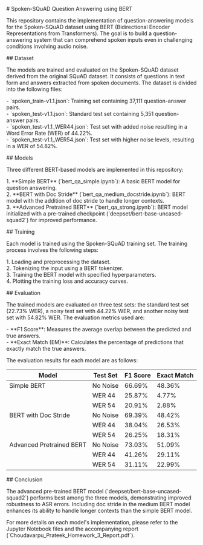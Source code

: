 \# Spoken-SQuAD Question Answering using BERT

This repository contains the implementation of question-answering models for the Spoken-SQuAD dataset using BERT (Bidirectional Encoder Representations from Transformers). The goal is to build a question-answering system that can comprehend spoken inputs even in challenging conditions involving audio noise.

\#\# Dataset

The models are trained and evaluated on the Spoken-SQuAD dataset derived from the original SQuAD dataset. It consists of questions in text form and answers extracted from spoken documents. The dataset is divided into the following files:

\- \`spoken\_train-v1.1.json\`: Training set containing 37,111 question-answer pairs.  
\- \`spoken\_test-v1.1.json\`: Standard test set containing 5,351 question-answer pairs.  
\- \`spoken\_test-v1.1\_WER44.json\`: Test set with added noise resulting in a Word Error Rate (WER) of 44.22%.  
\- \`spoken\_test-v1.1\_WER54.json\`: Test set with higher noise levels, resulting in a WER of 54.82%.

\#\# Models

Three different BERT-based models are implemented in this repository:

1\. \*\*Simple BERT\*\* (\`bert\_qa\_simple.ipynb\`): A basic BERT model for question answering.  
2\. \*\*BERT with Doc Stride\*\* (\`bert\_qa\_medium\_docstride.ipynb\`): BERT model with the addition of doc stride to handle longer contexts.  
3\. \*\*Advanced Pretrained BERT\*\* (\`bert\_qa\_strong.ipynb\`): BERT model initialized with a pre-trained checkpoint (\`deepset/bert-base-uncased-squad2\`) for improved performance.

\#\# Training

Each model is trained using the Spoken-SQuAD training set. The training process involves the following steps:

1\. Loading and preprocessing the dataset.  
2\. Tokenizing the input using a BERT tokenizer.  
3\. Training the BERT model with specified hyperparameters.  
4\. Plotting the training loss and accuracy curves.

\#\# Evaluation

The trained models are evaluated on three test sets: the standard test set (22.73% WER), a noisy test set with 44.22% WER, and another noisy test set with 54.82% WER. The evaluation metrics used are:

\- \*\*F1 Score\*\*: Measures the average overlap between the predicted and true answers.  
\- \*\*Exact Match (EM)\*\*: Calculates the percentage of predictions that exactly match the true answers.

The evaluation results for each model are as follows:

| Model                    | Test Set | F1 Score | Exact Match |  
|--------------------------|----------|----------|-------------|  
| Simple BERT              | No Noise | 66.69%   | 48.36%      |  
|                          | WER 44   | 25.87%   | 4.77%       |  
|                          | WER 54   | 20.91%   | 2.88%       |  
| BERT with Doc Stride     | No Noise | 69.39%   | 48.42%      |  
|                          | WER 44   | 38.04%   | 26.53%      |  
|                          | WER 54   | 26.25%   | 18.31%      |  
| Advanced Pretrained BERT | No Noise | 73.03%   | 51.09%      |  
|                          | WER 44   | 41.26%   | 29.11%      |  
|                          | WER 54   | 31.11%   | 22.99%      |

\#\# Conclusion

The advanced pre-trained BERT model (\`deepset/bert-base-uncased-squad2\`) performs best among the three models, demonstrating improved robustness to ASR errors. Including doc stride in the medium BERT model enhances its ability to handle longer contexts than the simple BERT model.

For more details on each model's implementation, please refer to the Jupyter Notebook files and the accompanying report (\`Choudavarpu\_Prateek\_Homework\_3\_Report.pdf\`).  
